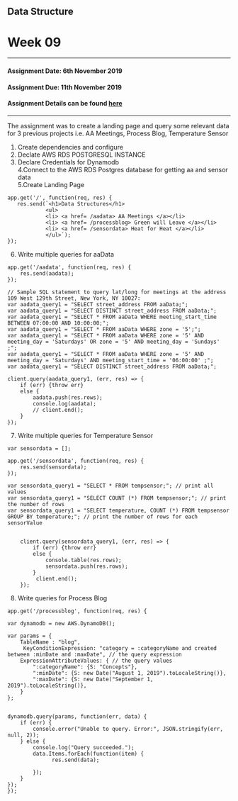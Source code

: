 ## Data Structure
# Week 09
---------------------------------------------------
#### Assignment Date: 6th November 2019<br/>
#### Assignment Due: 11th November 2019 <br/>
#### Assignment Details can be found [here](https://github.com/visualizedata/data-structures/tree/master/weekly_assignment_10) <br/>
--------------------------------------------------
The assignment was to create a landing page and query some relevant data for 3 previous projects i.e. AA Meetings, Process Blog, Temperature Sensor <br/>

1. Create dependencies and configure <br/>
2. Declate AWS RDS POSTGRESQL INSTANCE <br/>
3. Declare Credentials for Dynamodb <br/>
4.Connect to the AWS RDS Postgres database for getting aa and sensor data <br/>
5.Create Landing Page <br/>
```
app.get('/', function(req, res) {
   res.send(`<h1>Data Structures</h1>
            <ul>
            <li> <a href= /aadata> AA Meetings </a></li>
            <li> <a href= /processblog> Green will Leave </a></li>
            <li> <a href= /sensordata> Heat for Heat </a></li>
            </ul>`);
});
```
6. Write multiple queries for aaData <br/>
```
app.get('/aadata', function(req, res) {
    res.send(aadata);
});

// Sample SQL statement to query lat/long for meetings at the address 109 West 129th Street, New York, NY 10027:
var aadata_query1 = "SELECT street_address FROM aaData;";
var aadata_query1 = "SELECT DISTINCT street_address FROM aaData;";
var aadata_query1 = "SELECT * FROM aaData WHERE meeting_start_time  BETWEEN 07:00:00 AND 10:00:00;";
var aadata_query1 = "SELECT * FROM aaData WHERE zone = '5';";
var aadata_query1 = "SELECT * FROM aaData WHERE zone = '5' AND meeting_day = 'Saturdays' OR zone = '5' AND meeting_day = 'Sundays' ;";
var aadata_query1 = "SELECT * FROM aaData WHERE zone = '5' AND meeting_day = 'Saturdays' AND meeting_start_time = '06:00:00' ;";
var aadata_query1 = "SELECT DISTINCT street_address FROM aaData;";

client.query(aadata_query1, (err, res) => {
    if (err) {throw err}
    else {
        aadata.push(res.rows);
        console.log(aadata);
        // client.end();
    }
});
```
7. Write multiple queries for Temperature Sensor<br/>
```
var sensordata = [];

app.get('/sensordata', function(req, res) {
    res.send(sensordata);
});

var sensordata_query1 = "SELECT * FROM tempsensor;"; // print all values
var sensordata_query1 = "SELECT COUNT (*) FROM tempsensor;"; // print the number of rows
var sensordata_query1 = "SELECT temperature, COUNT (*) FROM tempsensor GROUP BY temperature;"; // print the number of rows for each sensorValue


    client.query(sensordata_query1, (err, res) => {
        if (err) {throw err}
        else {
            console.table(res.rows);
            sensordata.push(res.rows);
        }
         client.end();
    });
```
8. Write queries for Process Blog <br/>
```
app.get('/processblog', function(req, res) {

var dynamodb = new AWS.DynamoDB();

var params = {
    TableName : "blog",
     KeyConditionExpression: "category = :categoryName and created between :minDate and :maxDate", // the query expression
    ExpressionAttributeValues: { // the query values
        ":categoryName": {S: "Concepts"},
        ":minDate": {S: new Date("August 1, 2019").toLocaleString()},
        ":maxDate": {S: new Date("September 1, 2019").toLocaleString()},
    }
};


dynamodb.query(params, function(err, data) {
    if (err) {
        console.error("Unable to query. Error:", JSON.stringify(err, null, 2));
    } else {
        console.log("Query succeeded.");
        data.Items.forEach(function(item) {
              res.send(data);

        });
    }
});
});
```
